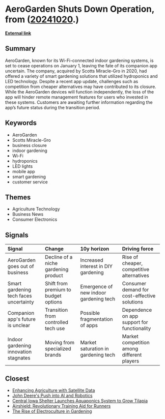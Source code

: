 # __AeroGarden Shuts Down Operation__, from ([20241020](https://kghosh.substack.com/p/20241020).)

__[External link](https://arstechnica.com/gadgets/2024/10/smart-gardening-firms-shutdown-a-reminder-of-internet-of-things-fickle-nature/)__



## Summary

AeroGarden, known for its Wi-Fi-connected indoor gardening systems, is set to cease operations on January 1, leaving the fate of its companion app uncertain. The company, acquired by Scotts Miracle-Gro in 2020, had offered a variety of smart gardening solutions that utilized hydroponics and LED technology. Despite a recent app update, challenges such as competition from cheaper alternatives may have contributed to its closure. While the AeroGarden devices will function independently, the loss of the app will hinder remote management features for users who invested in these systems. Customers are awaiting further information regarding the app’s future status during the transition period.

## Keywords

* AeroGarden
* Scotts Miracle-Gro
* business closure
* indoor gardening
* Wi-Fi
* hydroponics
* LED lights
* mobile app
* smart gardening
* customer service

## Themes

* Agriculture Technology
* Business News
* Consumer Electronics

## Signals

| Signal                                 | Change                               | 10y horizon                            | Driving force                                |
|:---------------------------------------|:-------------------------------------|:---------------------------------------|:---------------------------------------------|
| AeroGarden goes out of business        | Decline of a niche gardening product | Increased interest in DIY gardening    | Rise of cheaper, competitive alternatives    |
| Smart gardening tech faces uncertainty | Shift from premium to budget options | Emergence of new indoor gardening tech | Consumer demand for cost-effective solutions |
| Companion app's future is unclear      | Transition from controlled tech use  | Possible fragmentation of apps         | Dependence on app support for functionality  |
| Indoor gardening innovation stagnates  | Moving from specialized brands       | Market saturation in gardening tech    | Market competition among different players   |

## Closest

* [Enhancing Agriculture with Satellite Data](3c4f4b0832ff414899cf292220127e16)
* [John Deere's Push into AI and Robotics](e623b9d82816485d864a5faeb2f0d15b)
* [Central Iowa Shelter Launches Aquaponics System to Grow Tilapia](9664582c42773260d250f25634078279)
* [Airshield: Revolutionary Training Aid for Runners](8cab491fb7be16a880b6d24655941e75)
* [The Rise of Electroculture in Gardening](257c9d336364e061c817ec77db9e78f6)